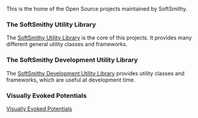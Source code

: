 This is the home of the Open Source projects maintained by SoftSmithy.

### The SoftSmithy Utility Library
The [SoftSmithy Utility Library](softsmithy-lib/lib/0.6) is the core of this projects. It provides many different general utility classes and frameworks. 

### The SoftSmithy Development Utility Library
The [SoftSmithy Development Utility Library](softsmithy-lib/devlib/0.6/docs/site) provides utility classes and frameworks, which are useful at development time.

### Visually Evoked Potentials
[Visually Evoked Potentials](vep)



